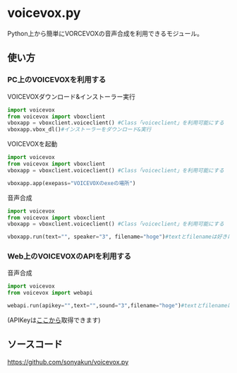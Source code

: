# voicevox.py
Python上から簡単にVORCEVOXの音声合成を利用できるモジュール。
## 使い方
### PC上のVOICEVOXを利用する
VOICEVOXダウンロード&インストーラー実行
```python
import voicevox
from voicevox import vboxclient
vboxapp = vboxclient.voiceclient() #Class「voiceclient」を利用可能にする
vboxapp.vbox_dl()#インストーラーをダウンロード&実行
```
VOICEVOXを起動
```python
import voicevox
from voicevox import vboxclient
vboxapp = vboxclient.voiceclient() #Class「voiceclient」を利用可能にする

vboxapp.app(exepass="VOICEVOXのexeの場所")
```
音声合成
```python
import voicevox
from voicevox import vboxclient
vboxapp = vboxclient.voiceclient() #Class「voiceclient」を利用可能にする

vboxapp.run(text="", speaker="3", filename="hoge")#textとfilenameは好きに変更できます
```
### Web上のVOICEVOXのAPIを利用する
音声合成
```python
import voicevox
from voicevox import webapi

webapi.run(apikey="",text="",sound="3",filename="hoge")#textとfilenameは好きに変更できます
```
(APIKeyは[ここから](https://su-shiki.com/api/)取得できます)
## ソースコード
https://github.com/sonyakun/voicevox.py